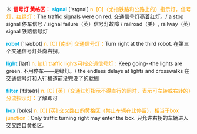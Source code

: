 ☀ <font color="red">**信号灯 黄格区：**</font>
<font color="sky blue">**signal**</font> ['sɪɡnəl] 
<font color="orange">n. [C]（尤指铁路和公路上的）指示灯，信号灯，红绿灯：</font>The traffic signals were on red. 交通信号灯亮着红灯。/ a stop signal 停车信号 / signal failure（英）信号灯故障 / railroad（美）, railway（英）signal 铁路信号灯

<font color="sky blue">**robot**</font> ['rəʊbɒt] 
<font color="orange">n. [C] [南非] 交通信号灯：</font>Turn right at the third robot. 在第三个交通信号灯处向右拐。

<font color="sky blue">**light**</font> [laɪt] 
<font color="orange">n. [pl.] traffic lights可指交通信号灯：</font>Keep going--the lights are green. 不用停车——是绿灯。/ the endless delays at lights and crosswalks 在交通信号灯和人行横道前没完没了的耽搁
           
<font color="sky blue">**filter**</font> [ˈfɪltə(r)]
<font color="orange">n. [C] [英]（交通红灯指示不得直行的同时，表示可左转或右转的）分流指示灯：</font>了解即可
 
<font color="sky blue">**box**</font> [bɒks] 
<font color="orange">n. [C] [英] 交叉路口的黄格区（禁止车辆在此停留），相当于box junction：</font>Only traffic turning right may enter the box. 只允许右拐的车辆进入交叉路口黄格区。
